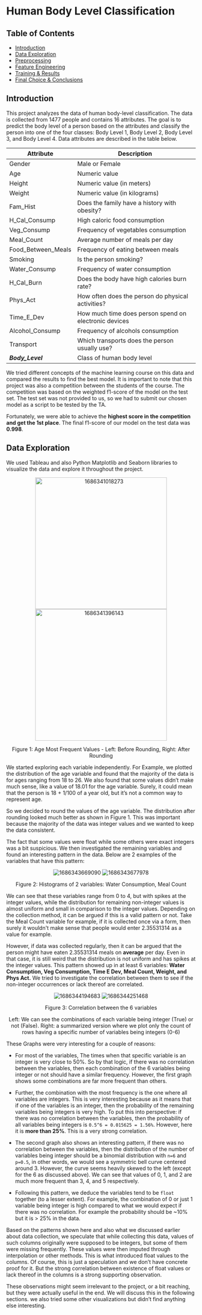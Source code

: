 # Human Body Level Classification
## Table of Contents

- [Introduction](#introduction)
- [Data Exploration](#data-exploration)
- [Preprocessing](#preprocessing)
- [Feature Engineering](#feature-engineering)
- [Training &amp; Results](#training--results)
- [Final Choice &amp; Conclusions](#final-choice--conclusions)

## Introduction

This project analyzes the data of human body-level classification. The data is collected from 1477 people and contains 16 attributes. The goal is to predict the body level of a person based on the attributes and classify the person into one of the four classes: Body Level 1, Body Level 2, Body Level 3, and Body Level 4. Data attributes are described in the table below.


| Attribute               | Description                                           |
| ----------------------- | ----------------------------------------------------- |
| Gender                  | Male or Female                                        |
| Age                     | Numeric value                                         |
| Height                  | Numeric value (in meters)                             |
| Weight                  | Numeric value (in kilograms)                          |
| Fam_Hist                | Does the family have a history with obesity?          |
| H_Cal_Consump           | High caloric food consumption                         |
| Veg_Consump             | Frequency of vegetables consumption                   |
| Meal_Count              | Average number of meals per day                       |
| Food_Between_Meals      | Frequency of eating between meals                     |
| Smoking                 | Is the person smoking?                                |
| Water_Consump           | Frequency of water consumption                        |
| H_Cal_Burn              | Does the body have high calories burn rate?           |
| Phys_Act                | How often does the person do physical activities?     |
| Time_E_Dev              | How much time does person spend on electronic devices |
| Alcohol_Consump         | Frequency of alcohols consumption                     |
| Transport               | Which transports does the person usually use?         |
| ***Body_Level***        | Class of human body level                             |

We tried different concepts of the machine learning course on this data and compared the results to find the best model. It is important to note that this project was also a competition between the students of the course. The competition was based on the weighted f1-score of the model on the test set. The test set was not provided to us, so we had to submit our chosen model as a script to be tested by the TA.

Fortunately, we were able to achieve the **highest score in the competition and get the 1st place**. The final f1-score of our model on the test data was **0.998**.

## Data Exploration

We used Tableau and also Python Matplotlib and Seaborn libraries to visualize the data and explore it throughout the project.



<div align="center">
<img src="image/README/1686341018273.png" alt="1686341018273" style="height:350px;" />
<img src="image/README/1686341396143.png" alt="1686341396143" style="height:350px;" />
<p>Figure 1: Age Most Frequent Values - Left: Before Rounding, Right: After Rounding</p>
</div>

We started exploring each variable independently. For Example, we plotted the distribution of the age variable and found that the majority of the data is for ages ranging from 18 to 26. We also found that some values didn’t make much sense, like a value of 18.01 for the age variable. Surely, it could mean that the person is 18 + 1/100 of a year old, but it’s not a common way to represent age.

So we decided to round the values of the age variable. The distribution after rounding looked much better as shown in Figure 1. This was important because the majority of the data was integer values and we wanted to keep the data consistent.

The fact that some values were float while some others were exact integers was a bit suspicious. We then investigated the remaining variables and found an interesting pattern in the data. Below are 2 examples of the variables that have this pattern:



<div align="center">
<img src="image/README/1686343669090.png" alt="1686343669090" style="max-Width:800px;" />
<img src="image/README/1686343677978.png" alt="1686343677978" style="max-Width:800px;" />
<p>Figure 2: Histograms of 2 variables: Water Consumption, Meal Count</p>
</div>

We can see that these variables range from 0 to 4, but with spikes at the integer values, while the distribution for remaining non-integer values is almost uniform and small in comparison to the integer values. Depending on the collection method, it can be argued if this is a valid pattern or not. Take the Meal Count variable for example, if it is collected once via a form, then surely it wouldn't make sense that people would enter 2.35531314 as a value for example.

However, if data was collected regularly, then it can be argued that the person might have eaten 2.35531314 meals on **average** per day. Even in that case, it is still weird that the distribution is not uniform and has spikes at the integer values. This pattern showed up in at least 6 variables: **Water Consumption, Veg Consumption, Time E Dev, Meal Count, Weight, and Phys Act.** We tried to investigate the correlation between them to see if the non-integer occurrences or lack thereof are correlated.



<div align="center">
<img src="image/README/1686344194683.png" alt="1686344194683" style="max-Width:800px;" />
<img src="image/README/1686344251468.png" alt="1686344251468" style="max-Width:800px;" />
<p>Figure 3: Correlation between the 6 variables</p>
<p>Left: We can see the combinations of each variable being integer (True) or not (False). Right: a summarized version where we plot only the count of rows having a specific number of variables being integers (0-6)</p>
</div>

These Graphs were very interesting for a couple of reasons:
- For most of the variables, The times when that specific variable is an integer is very close to 50%. So by that logic, if there was no correlation between the variables, then each combination of the 6 variables being integer or not should have a similar frequency. However, the first graph shows some combinations are far more frequent than others.

- Further, the combination with the most frequency is the one where all variables are integers. This is very interesting because as it means that if one of the variables is an integer, then the probability of the remaining variables being integers is very high. To put this into perspective: if there was no correlation between the variables, then the probability of all variables being integers is `0.5^6 = 0.015625 = 1.56%`. However, here it is **more than 25%**. This is a very strong correlation.

- The second graph also shows an interesting pattern, if there was no correlation between the variables, then the distribution of the number of variables being integer should be a binomial distribution with `n=6` and `p=0.5`, in other words, we would see a symmetric bell curve centered around 3. However, the curve seems heavily skewed to the left (except for the 6 as discussed above). We can see that values of 0, 1, and 2 are much more frequent than 3, 4, and 5 respectively.

- Following this pattern, we deduce the variables tend to be `float` together (to a lesser extent). For example, the combination of 0 or just 1 variable being integer is high compared to what we would expect if there was no correlation. For example the probability should be ~10% but it is > 25% in the data.


Based on the patterns shown here and also what we discussed earlier about data collection, we speculate that while collecting this data, values of such columns originally were supposed to be integers, but some of them were missing frequently. These values were then imputed through interpolation or other methods. This is what introduced float values to the columns. Of course, this is just a speculation and we don’t have concrete proof for it. But the strong correlation between existence of float values or lack thereof in the columns is a strong supporting observation.

These observations might seem irrelevant to the project, or a bit reaching, but they were actually useful in the end. We will discuss this in the following sections. we also tried some other visualizations but didn’t find anything else interesting.

